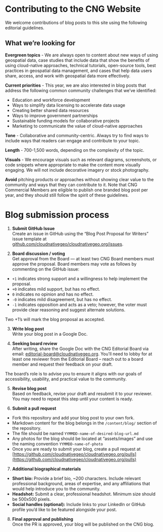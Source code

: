 # Contributing to the CNG Website

We welcome contributions of blog posts to this site using the following editorial guidelines.

## What we’re looking for
**Evergreen topics** - We are always open to content about new ways of using geospatial data, case studies that include data that show the benefits of using cloud-native approaches, technical tutorials, open-source tools, best practices in geospatial data management, and cases that help data users share, access, and work with geospatial data more effectively.   

**Current priorities** - This year, we are also interested in blog posts that address the following common community challenges that we’ve identified:  

- Education and workforce development  
- Ways to simplify data licensing to accelerate data usage  
- Creating better shared data resources  
- Ways to improve government partnerships  
- Sustainable funding models for collaborative projects
- Marketing to communicate the value of cloud-native approaches

**Tone** - Collaborative and community-centric. Always try to find ways to include ways that readers can engage and contribute to your topic.  

**Length** - 700-1,500 words, depending on the complexity of the topic.  

**Visuals** - We encourage visuals such as relevant diagrams, screenshots, or code snippets where appropriate to make the content more visually engaging. We will not include decorative imagery or stock photography.  

**Avoid** pitching products or approaches without showing clear value to the community and ways that they can contribute to it. Note that CNG Commercial Members are eligible to publish one branded blog post per year, and they should still follow the spirit of these guidelines.

# Blog submission process

1. **Submit GitHub Issue**  
Create an issue in GitHub using the “Blog Post Proposal for Writers” issue template at [github.com/cloudnativegeo/cloudnativegeo.org/issues](https://github.com/cloudnativegeo/cloudnativegeo.org/issues). 

2. **Board discussion / voting**   
Get approval from the Board — at least two CNG Board members must approve the proposal. Board members may vote as follows by commenting on the GitHub issue:  
- `+1` indicates strong support and a willingness to help implement the proposal.  
- `+0` indicates mild support, but has no effect.  
- `0` indicates no opinion and has no effect.  
- `-0` indicates mild disagreement, but has no effect.  
- `-1` indicates opposition and acts as a veto; however, the voter must provide clear reasoning and suggest alternate solutions.  

Two +1’s will mark the blog proposal as accepted. 

3. **Write blog post**  
Write your blog post in a Google Doc. 

4. **Seeking board review**  
After writing, share the Google Doc with the CNG Editorial Board via email: [editorial-board@cloudnativegeo.org](mailto:editorial-board@cloudnativegeo.org). You'll need to lobby for at least one reviewer from the Editorial Board – reach out to a board member and request their feedback on your draft.  

The board’s role is to advise you to ensure it aligns with our goals of accessibility, usability, and practical value to the community.  
    
5. **Revise blog post**  
Based on feedback, revise your draft and resubmit it to your reviewer. You may need to repeat this step until your content is ready.

6. **Submit a pull request**  
- Fork this repository and add your blog post to your own fork.
- Markdown content for the blog belongs in the `/content/blog/` section of the repository.
- The file should be named `YYMMDD-name-of-desired-blog-url.md`  
- Any photos for the blog should be located at “assets/images” and use the naming convention `YYMMDD-name-of-photo`
- Once you are ready to submit your blog, create a pull request at [https://github.com/cloudnativegeo/cloudnativegeo.org/pulls](https://github.com/cloudnativegeo/cloudnativegeo.org/pulls)   
    
7. **Additional biographical materials**
- **Short bio:** Provide a brief bio, ~200 characters. Include relevant professional background, areas of expertise, and any affiliations that would help introduce you to the community.  
- **Headshot:** Submit a clear, professional headshot. Minimum size should be 500x500 pixels.  
- **Social handles (optional):** Include links to your LinkedIn or GitHub profile you’d like to be featured alongside your post.  
    
8. **Final approval and publishing**  
Once the PR is approved, your blog will be published on the CNG blog.
